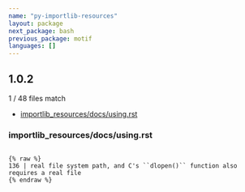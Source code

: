 ```yaml
---
name: "py-importlib-resources"
layout: package
next_package: bash
previous_package: motif
languages: []
---
```

## 1.0.2
1 / 48 files match

 - [importlib_resources/docs/using.rst](#importlib_resourcesdocsusingrst)

### importlib_resources/docs/using.rst

```

{% raw %}
136 | real file system path, and C's ``dlopen()`` function also requires a real file
{% endraw %}

```